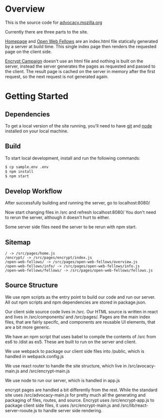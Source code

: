 # Overview

This is the source code for [advocacy.mozilla.org]()

Currently there are three parts to the site.

[Homepage](advocacy.mozilla.org) and [Open Web Fellows](https://advocacy.mozilla.org/open-web-fellows/) are an index.html file statically generated by a server at build time. This single index page then renders the requested page on the client side.

[Encrypt Campaign](https://advocacy.mozilla.org/encrypt/) doesn't use an html file and nothing is built on the server, instead the server generates the pages as requested and passed to the client. The result page is cached on the server in memory after the first request, so the next request is not generated again.

# Getting Started

## Dependencies

To get a local version of the site running, you'll need to have [git](http://git-scm.com/) and [node](http://nodejs.org/) installed on your local machine.

## Build

To start local development, install and run the following commands:

``` bash
$ cp sample.env .env
$ npm install
$ npm start
```

## Develop Workflow

After successfully building and running the server, go to localhost:8080/

Now start changing files in /src and refresh localhost:8080/ You don't need to rerun the server, although it doesn't hurt to either.

Some server side files need the server to be rerun with npm start.

## Sitemap

```
/ -> /src/pages/home.js
/encrypt/ -> /src/pages/encrypt/index.js
/open-web-fellows/ -> /src/pages/open-web-fellows/overview.js
/open-web-fellows/info/ -> /src/pages/open-web-fellows/info.js
/open-web-fellows/fellows/ -> /src/pages/open-web-fellows/fellows.js
```

## Source Structure

We use npm scripts as the entry point to build our code and run our server. All out npm scripts and npm dependencies are stored in package.json.

Our client side source code lives in /src. Our HTML source is written in react and lives in /src/components/ and /src/pages/. Pages are the main index files, that are fairly specifc, and components are reusable UI elements, that are a bit more generic.

We have an npm script that uses babel to compile the contents of /src from es6 to /dist as es5. These are built to run on the server and client.

We use webpack to package our client side files into /public, which is handled in webpack.config.js

We use react router to handle the site structure, which live in /src/avocacy-main.js and /src/encrypt-main.js

We use node to run our server, which is handled in app.js

encrypt pages are handled a bit differently from the rest. While the standard site uses /src/advocacy-main.js for pretty much all the generating and packaging of files, routes, and source. Encrypt uses /src/encrypt-app.js to package client side files, it uses /src/encrypt-main.js and /src/lib/react-server-rooute.js to handle server side rendering.
